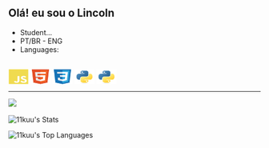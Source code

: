 ## Olá! eu sou o Lincoln
- Student...
- PT/BR - ENG
- Languages:
<div style="display: inline_block"><br>
  <img align="center" alt="Rafa-Js" height="30" width="40" src="https://raw.githubusercontent.com/devicons/devicon/master/icons/javascript/javascript-plain.svg">
  <img align="center" alt="Rafa-HTML" height="30" width="40" src="https://raw.githubusercontent.com/devicons/devicon/master/icons/html5/html5-original.svg">
  <img align="center" alt="Rafa-CSS" height="30" width="40" src="https://raw.githubusercontent.com/devicons/devicon/master/icons/css3/css3-original.svg">
  <img align="center" alt="Rafa-Python" height="30" width="40" src="https://raw.githubusercontent.com/devicons/devicon/master/icons/python/python-original.svg">
  <img align="center" alt="Rafa-React" height="30" width="40" src="https://raw.githubusercontent.com/devicons/devicon/master/icons/python/python-original.svg">
</div>
<hr/>
<div> 
  <a href="https://www.linkedin.com/in/lincoln-sadler-499151213/" target="_blank"><img src="https://img.shields.io/badge/-LinkedIn-%230077B5?style=for-the-badge&logo=linkedin&logoColor=white" target="_blank"></a> 
</div>


![11kuu's Stats](https://github-readme-stats.vercel.app/api?username=11kuu&theme=vue-dark&show_icons=true&hide_border=true&count_private=true)

![11kuu's Top Languages](https://github-readme-stats.vercel.app/api/top-langs/?username=11kuu&theme=vue-dark&show_icons=true&hide_border=true&layout=compact)



